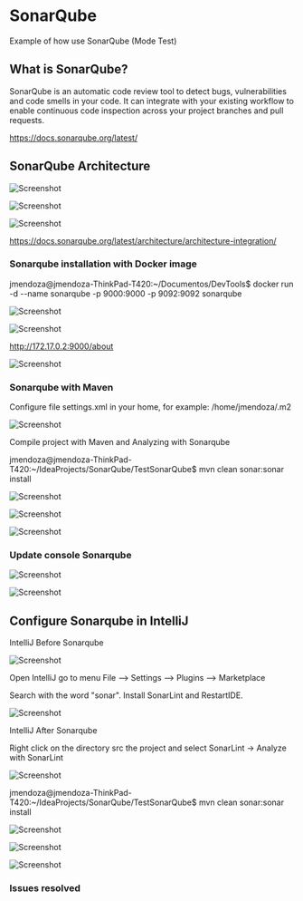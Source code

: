 # SonarQube

Example of how use SonarQube (Mode Test)

## What is SonarQube?

SonarQube is an automatic code review tool to detect bugs, vulnerabilities and code smells in your code. It can integrate with your existing workflow to enable continuous code inspection across your project branches and pull requests.

https://docs.sonarqube.org/latest/

## SonarQube Architecture

![Screenshot](/prtsc/architecture-scanning.png)

![Screenshot](/prtsc/architecture-scanning-2.png)

![Screenshot](/prtsc/architecture-scanning-3.png)

https://docs.sonarqube.org/latest/architecture/architecture-integration/


### Sonarqube installation with Docker image

jmendoza@jmendoza-ThinkPad-T420:~/Documentos/DevTools$ docker run -d --name sonarqube -p 9000:9000 -p 9092:9092 sonarqube

![Screenshot](/prtsc/Sonarqube-1.png)

![Screenshot](/prtsc/Sonarqube-2.png)

http://172.17.0.2:9000/about

![Screenshot](/prtsc/Sonarqube-3.png)

### Sonarqube with Maven

Configure file settings.xml in your home, for example: /home/jmendoza/.m2

![Screenshot](/prtsc/Sonarqube-4.png)

Compile project with Maven and Analyzing with Sonarqube

jmendoza@jmendoza-ThinkPad-T420:~/IdeaProjects/SonarQube/TestSonarQube$ mvn clean sonar:sonar install

![Screenshot](/prtsc/Sonarqube-4.1.png)

![Screenshot](/prtsc/Sonarqube-4.2.png)

![Screenshot](/prtsc/Sonarqube-4.3.png)

### Update console Sonarqube 

![Screenshot](/prtsc/Sonarqube-5.png)

![Screenshot](/prtsc/Sonarqube-5.1.png)


## Configure Sonarqube in IntelliJ

IntelliJ Before Sonarqube

![Screenshot](/prtsc/Sonarqube-6.png)


Open IntelliJ go to menu File --> Settings --> Plugins --> Marketplace

Search with the word "sonar". Install SonarLint and RestartIDE.

![Screenshot](/prtsc/Sonarqube-6.1.png)

IntelliJ After Sonarqube

Right click on the directory src the project and select SonarLint -> Analyze with SonarLint

![Screenshot](/prtsc/Sonarqube-6.2.png)

jmendoza@jmendoza-ThinkPad-T420:~/IdeaProjects/SonarQube/TestSonarQube$ mvn clean sonar:sonar install

![Screenshot](/prtsc/Sonarqube-6.3.png)

![Screenshot](/prtsc/Sonarqube-6.4.png)

![Screenshot](/prtsc/Sonarqube-6.5.png)

### Issues resolved


